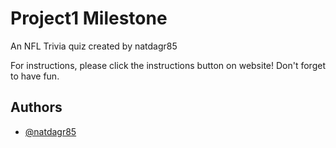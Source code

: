 # Project1 Milestone

An NFL Trivia quiz created by natdagr85

For instructions, please click the instructions button on website!
Don't forget to have fun.

## Authors

- [@natdagr85](https://www.github.com/natdagr85)


